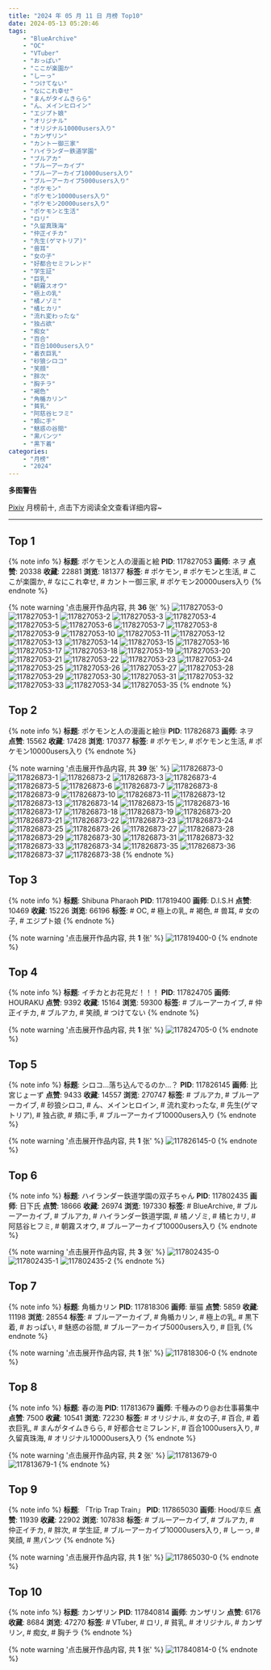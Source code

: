 ```yaml
---
title: "2024 年 05 月 11 日 月榜 Top10"
date: 2024-05-13 05:20:46
tags:
    - "BlueArchive"
    - "OC"
    - "VTuber"
    - "おっぱい"
    - "ここが楽園か"
    - "しーっ"
    - "つけてない"
    - "なにこれ幸せ"
    - "まんがタイムきらら"
    - "ん、メインヒロイン"
    - "エジプト娘"
    - "オリジナル"
    - "オリジナル10000users入り"
    - "カンザリン"
    - "カントー御三家"
    - "ハイランダー鉄道学園"
    - "ブルアカ"
    - "ブルーアーカイブ"
    - "ブルーアーカイブ10000users入り"
    - "ブルーアーカイブ5000users入り"
    - "ポケモン"
    - "ポケモン10000users入り"
    - "ポケモン20000users入り"
    - "ポケモンと生活"
    - "ロリ"
    - "久留真珠海"
    - "仲正イチカ"
    - "先生(ゲマトリア)"
    - "兽耳"
    - "女の子"
    - "好都合セミフレンド"
    - "学生証"
    - "巨乳"
    - "朝霧スオウ"
    - "極上の乳"
    - "橘ノゾミ"
    - "橘ヒカリ"
    - "流れ変わったな"
    - "独占欲"
    - "痴女"
    - "百合"
    - "百合1000users入り"
    - "着衣巨乳"
    - "砂狼シロコ"
    - "笑顔"
    - "胖次"
    - "胸チラ"
    - "褐色"
    - "角楯カリン"
    - "貧乳"
    - "阿慈谷ヒフミ"
    - "頬に手"
    - "魅惑の谷間"
    - "黒パンツ"
    - "黒下着"
categories:
    - "月榜"
    - "2024"
---
```


<i class="fa fa-triangle-exclamation"></i>**多图警告**<i class="fa fa-triangle-exclamation"></i>

[Pixiv](https://www.pixiv.net/) 月榜前十, 点击下方阅读全文查看详细内容~

<!-- more -->

---

## Top 1

{% note info %}
**标题**: ポケモンと人の漫画と絵
**PID**: 117827053 **画师**: ネヲ
**点赞**: 20338 **收藏**: 22881 **浏览**: 181377
**标签**: # ポケモン, # ポケモンと生活, # ここが楽園か, # なにこれ幸せ, # カントー御三家, # ポケモン20000users入り
{% endnote %}

{% note warning '点击展开作品内容, 共 **36** 张' %}
![117827053-0](https://i.pixiv.re/img-original/img/2024/04/14/12/43/59/117827053_p0.png)
![117827053-1](https://i.pixiv.re/img-original/img/2024/04/14/12/43/59/117827053_p1.png)
![117827053-2](https://i.pixiv.re/img-original/img/2024/04/14/12/43/59/117827053_p2.png)
![117827053-3](https://i.pixiv.re/img-original/img/2024/04/14/12/43/59/117827053_p3.png)
![117827053-4](https://i.pixiv.re/img-original/img/2024/04/14/12/43/59/117827053_p4.png)
![117827053-5](https://i.pixiv.re/img-original/img/2024/04/14/12/43/59/117827053_p5.png)
![117827053-6](https://i.pixiv.re/img-original/img/2024/04/14/12/43/59/117827053_p6.png)
![117827053-7](https://i.pixiv.re/img-original/img/2024/04/14/12/43/59/117827053_p7.png)
![117827053-8](https://i.pixiv.re/img-original/img/2024/04/14/12/43/59/117827053_p8.png)
![117827053-9](https://i.pixiv.re/img-original/img/2024/04/14/12/43/59/117827053_p9.png)
![117827053-10](https://i.pixiv.re/img-original/img/2024/04/14/12/43/59/117827053_p10.png)
![117827053-11](https://i.pixiv.re/img-original/img/2024/04/14/12/43/59/117827053_p11.png)
![117827053-12](https://i.pixiv.re/img-original/img/2024/04/14/12/43/59/117827053_p12.png)
![117827053-13](https://i.pixiv.re/img-original/img/2024/04/14/12/43/59/117827053_p13.png)
![117827053-14](https://i.pixiv.re/img-original/img/2024/04/14/12/43/59/117827053_p14.png)
![117827053-15](https://i.pixiv.re/img-original/img/2024/04/14/12/43/59/117827053_p15.png)
![117827053-16](https://i.pixiv.re/img-original/img/2024/04/14/12/43/59/117827053_p16.png)
![117827053-17](https://i.pixiv.re/img-original/img/2024/04/14/12/43/59/117827053_p17.png)
![117827053-18](https://i.pixiv.re/img-original/img/2024/04/14/12/43/59/117827053_p18.png)
![117827053-19](https://i.pixiv.re/img-original/img/2024/04/14/12/43/59/117827053_p19.png)
![117827053-20](https://i.pixiv.re/img-original/img/2024/04/14/12/43/59/117827053_p20.png)
![117827053-21](https://i.pixiv.re/img-original/img/2024/04/14/12/43/59/117827053_p21.png)
![117827053-22](https://i.pixiv.re/img-original/img/2024/04/14/12/43/59/117827053_p22.png)
![117827053-23](https://i.pixiv.re/img-original/img/2024/04/14/12/43/59/117827053_p23.png)
![117827053-24](https://i.pixiv.re/img-original/img/2024/04/14/12/43/59/117827053_p24.png)
![117827053-25](https://i.pixiv.re/img-original/img/2024/04/14/12/43/59/117827053_p25.png)
![117827053-26](https://i.pixiv.re/img-original/img/2024/04/14/12/43/59/117827053_p26.png)
![117827053-27](https://i.pixiv.re/img-original/img/2024/04/14/12/43/59/117827053_p27.png)
![117827053-28](https://i.pixiv.re/img-original/img/2024/04/14/12/43/59/117827053_p28.png)
![117827053-29](https://i.pixiv.re/img-original/img/2024/04/14/12/43/59/117827053_p29.png)
![117827053-30](https://i.pixiv.re/img-original/img/2024/04/14/12/43/59/117827053_p30.png)
![117827053-31](https://i.pixiv.re/img-original/img/2024/04/14/12/43/59/117827053_p31.png)
![117827053-32](https://i.pixiv.re/img-original/img/2024/04/14/12/43/59/117827053_p32.png)
![117827053-33](https://i.pixiv.re/img-original/img/2024/04/14/12/43/59/117827053_p33.png)
![117827053-34](https://i.pixiv.re/img-original/img/2024/04/14/12/43/59/117827053_p34.png)
![117827053-35](https://i.pixiv.re/img-original/img/2024/04/14/12/43/59/117827053_p35.png)
{% endnote %}

## Top 2

{% note info %}
**标题**: ポケモンと人の漫画と絵⑬
**PID**: 117826873 **画师**: ネヲ
**点赞**: 15562 **收藏**: 17428 **浏览**: 170377
**标签**: # ポケモン, # ポケモンと生活, # ポケモン10000users入り
{% endnote %}

{% note warning '点击展开作品内容, 共 **39** 张' %}
![117826873-0](https://i.pixiv.re/img-original/img/2024/04/14/12/36/43/117826873_p0.png)
![117826873-1](https://i.pixiv.re/img-original/img/2024/04/14/12/36/43/117826873_p1.png)
![117826873-2](https://i.pixiv.re/img-original/img/2024/04/14/12/36/43/117826873_p2.png)
![117826873-3](https://i.pixiv.re/img-original/img/2024/04/14/12/36/43/117826873_p3.png)
![117826873-4](https://i.pixiv.re/img-original/img/2024/04/14/12/36/43/117826873_p4.png)
![117826873-5](https://i.pixiv.re/img-original/img/2024/04/14/12/36/43/117826873_p5.png)
![117826873-6](https://i.pixiv.re/img-original/img/2024/04/14/12/36/43/117826873_p6.png)
![117826873-7](https://i.pixiv.re/img-original/img/2024/04/14/12/36/43/117826873_p7.png)
![117826873-8](https://i.pixiv.re/img-original/img/2024/04/14/12/36/43/117826873_p8.png)
![117826873-9](https://i.pixiv.re/img-original/img/2024/04/14/12/36/43/117826873_p9.png)
![117826873-10](https://i.pixiv.re/img-original/img/2024/04/14/12/36/43/117826873_p10.png)
![117826873-11](https://i.pixiv.re/img-original/img/2024/04/14/12/36/43/117826873_p11.png)
![117826873-12](https://i.pixiv.re/img-original/img/2024/04/14/12/36/43/117826873_p12.png)
![117826873-13](https://i.pixiv.re/img-original/img/2024/04/14/12/36/43/117826873_p13.png)
![117826873-14](https://i.pixiv.re/img-original/img/2024/04/14/12/36/43/117826873_p14.png)
![117826873-15](https://i.pixiv.re/img-original/img/2024/04/14/12/36/43/117826873_p15.png)
![117826873-16](https://i.pixiv.re/img-original/img/2024/04/14/12/36/43/117826873_p16.png)
![117826873-17](https://i.pixiv.re/img-original/img/2024/04/14/12/36/43/117826873_p17.png)
![117826873-18](https://i.pixiv.re/img-original/img/2024/04/14/12/36/43/117826873_p18.png)
![117826873-19](https://i.pixiv.re/img-original/img/2024/04/14/12/36/43/117826873_p19.png)
![117826873-20](https://i.pixiv.re/img-original/img/2024/04/14/12/36/43/117826873_p20.png)
![117826873-21](https://i.pixiv.re/img-original/img/2024/04/14/12/36/43/117826873_p21.png)
![117826873-22](https://i.pixiv.re/img-original/img/2024/04/14/12/36/43/117826873_p22.png)
![117826873-23](https://i.pixiv.re/img-original/img/2024/04/14/12/36/43/117826873_p23.png)
![117826873-24](https://i.pixiv.re/img-original/img/2024/04/14/12/36/43/117826873_p24.png)
![117826873-25](https://i.pixiv.re/img-original/img/2024/04/14/12/36/43/117826873_p25.png)
![117826873-26](https://i.pixiv.re/img-original/img/2024/04/14/12/36/43/117826873_p26.png)
![117826873-27](https://i.pixiv.re/img-original/img/2024/04/14/12/36/43/117826873_p27.png)
![117826873-28](https://i.pixiv.re/img-original/img/2024/04/14/12/36/43/117826873_p28.png)
![117826873-29](https://i.pixiv.re/img-original/img/2024/04/14/12/36/43/117826873_p29.png)
![117826873-30](https://i.pixiv.re/img-original/img/2024/04/14/12/36/43/117826873_p30.png)
![117826873-31](https://i.pixiv.re/img-original/img/2024/04/14/12/36/43/117826873_p31.png)
![117826873-32](https://i.pixiv.re/img-original/img/2024/04/14/12/36/43/117826873_p32.png)
![117826873-33](https://i.pixiv.re/img-original/img/2024/04/14/12/36/43/117826873_p33.png)
![117826873-34](https://i.pixiv.re/img-original/img/2024/04/14/12/36/43/117826873_p34.png)
![117826873-35](https://i.pixiv.re/img-original/img/2024/04/14/12/36/43/117826873_p35.png)
![117826873-36](https://i.pixiv.re/img-original/img/2024/04/14/12/36/43/117826873_p36.png)
![117826873-37](https://i.pixiv.re/img-original/img/2024/04/14/12/36/43/117826873_p37.png)
![117826873-38](https://i.pixiv.re/img-original/img/2024/04/14/12/36/43/117826873_p38.png)
{% endnote %}

## Top 3

{% note info %}
**标题**: Shibuna Pharaoh
**PID**: 117819400 **画师**: D.I.S.H
**点赞**: 10469 **收藏**: 15226 **浏览**: 66196
**标签**: # OC, # 極上の乳, # 褐色, # 兽耳, # 女の子, # エジプト娘
{% endnote %}

{% note warning '点击展开作品内容, 共 **1** 张' %}
![117819400-0](https://i.pixiv.re/img-original/img/2024/04/14/04/47/06/117819400_p0.jpg)
{% endnote %}

## Top 4

{% note info %}
**标题**: イチカとお花見だ！！！
**PID**: 117824705 **画师**: HOURAKU
**点赞**: 9392 **收藏**: 15164 **浏览**: 59300
**标签**: # ブルーアーカイブ, # 仲正イチカ, # ブルアカ, # 笑顔, # つけてない
{% endnote %}

{% note warning '点击展开作品内容, 共 **1** 张' %}
![117824705-0](https://i.pixiv.re/img-original/img/2024/04/14/11/00/03/117824705_p0.jpg)
{% endnote %}

## Top 5

{% note info %}
**标题**: シロコ…落ち込んでるのか…？
**PID**: 117826145 **画师**: 比宮じょーず
**点赞**: 9433 **收藏**: 14557 **浏览**: 270747
**标签**: # ブルアカ, # ブルーアーカイブ, # 砂狼シロコ, # ん、メインヒロイン, # 流れ変わったな, # 先生(ゲマトリア), # 独占欲, # 頬に手, # ブルーアーカイブ10000users入り
{% endnote %}

{% note warning '点击展开作品内容, 共 **1** 张' %}
![117826145-0](https://i.pixiv.re/img-original/img/2024/04/14/12/03/17/117826145_p0.png)
{% endnote %}

## Top 6

{% note info %}
**标题**: ハイランダー鉄道学園の双子ちゃん
**PID**: 117802435 **画师**: 日下氏
**点赞**: 18666 **收藏**: 26974 **浏览**: 197330
**标签**: # BlueArchive, # ブルーアーカイブ, # ブルアカ, # ハイランダー鉄道学園, # 橘ノゾミ, # 橘ヒカリ, # 阿慈谷ヒフミ, # 朝霧スオウ, # ブルーアーカイブ10000users入り
{% endnote %}

{% note warning '点击展开作品内容, 共 **3** 张' %}
![117802435-0](https://i.pixiv.re/img-original/img/2024/04/13/18/24/32/117802435_p0.png)
![117802435-1](https://i.pixiv.re/img-original/img/2024/04/13/18/24/32/117802435_p1.png)
![117802435-2](https://i.pixiv.re/img-original/img/2024/04/13/18/24/32/117802435_p2.png)
{% endnote %}

## Top 7

{% note info %}
**标题**: 角楯カリン
**PID**: 117818306 **画师**: 華猫
**点赞**: 5859 **收藏**: 11198 **浏览**: 28554
**标签**: # ブルーアーカイブ, # 角楯カリン, # 極上の乳, # 黒下着, # おっぱい, # 魅惑の谷間, # ブルーアーカイブ5000users入り, # 巨乳
{% endnote %}

{% note warning '点击展开作品内容, 共 **1** 张' %}
![117818306-0](https://i.pixiv.re/img-original/img/2024/04/14/03/19/10/117818306_p0.jpg)
{% endnote %}

## Top 8

{% note info %}
**标题**: 春の海
**PID**: 117813679 **画师**: 千種みのり@お仕事募集中
**点赞**: 7500 **收藏**: 10541 **浏览**: 72230
**标签**: # オリジナル, # 女の子, # 百合, # 着衣巨乳, # まんがタイムきらら, # 好都合セミフレンド, # 百合1000users入り, # 久留真珠海, # オリジナル10000users入り
{% endnote %}

{% note warning '点击展开作品内容, 共 **2** 张' %}
![117813679-0](https://i.pixiv.re/img-original/img/2024/04/14/00/06/04/117813679_p0.jpg)
![117813679-1](https://i.pixiv.re/img-original/img/2024/04/14/00/06/04/117813679_p1.jpg)
{% endnote %}

## Top 9

{% note info %}
**标题**: 「Trip Trap Train」
**PID**: 117865030 **画师**: Hood/후드
**点赞**: 11939 **收藏**: 22902 **浏览**: 107838
**标签**: # ブルーアーカイブ, # ブルアカ, # 仲正イチカ, # 胖次, # 学生証, # ブルーアーカイブ10000users入り, # しーっ, # 笑顔, # 黒パンツ
{% endnote %}

{% note warning '点击展开作品内容, 共 **1** 张' %}
![117865030-0](https://i.pixiv.re/img-original/img/2024/04/15/18/15/38/117865030_p0.png)
{% endnote %}

## Top 10

{% note info %}
**标题**: カンザリン
**PID**: 117840814 **画师**: カンザリン
**点赞**: 6176 **收藏**: 8684 **浏览**: 47270
**标签**: # VTuber, # ロリ, # 貧乳, # オリジナル, # カンザリン, # 痴女, # 胸チラ
{% endnote %}

{% note warning '点击展开作品内容, 共 **1** 张' %}
![117840814-0](https://i.pixiv.re/img-original/img/2024/04/14/21/04/41/117840814_p0.png)
{% endnote %}
